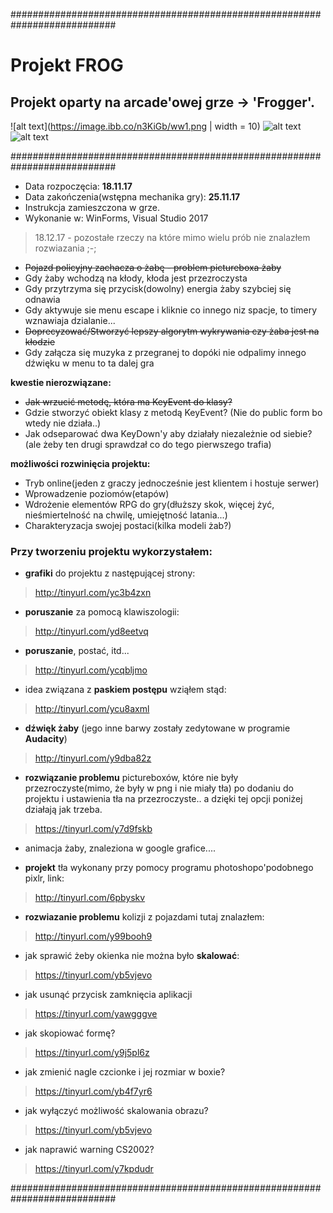 ###########################################################################


# Projekt FROG
## Projekt oparty na arcade'owej grze -> 'Frogger'.

![alt text](https://image.ibb.co/n3KiGb/ww1.png | width = 10)
![alt text](https://image.ibb.co/dbYDhG/ww2.png)
![alt text](https://image.ibb.co/iQK8Gb/ww3.png)

###########################################################################
* Data rozpoczęcia: **18.11.17**
* Data zakończenia(wstępna mechanika gry): **25.11.17** 
* Instrukcja zamieszczona w grze.
* Wykonanie w: WinForms, Visual Studio 2017 




> 18.12.17 - pozostałe rzeczy na które mimo wielu prób nie znalazłem rozwiazania ;-;

- ~~Pojazd policyjny zachacza o żabę - problem pictureboxa żaby~~
- Gdy żaby wchodzą na kłody, kłoda jest przezroczysta 
- Gdy przytrzyma się przycisk(dowolny) energia żaby szybciej się odnawia
- Gdy aktywuje sie menu escape i kliknie co innego niz spacje, to timery wznawiaja dzialanie...
- ~~Doprecyzować/Stworzyć lepszy algorytm wykrywania czy żaba jest na kłodzie~~
- Gdy załącza się muzyka z przegranej to dopóki nie odpalimy innego dźwięku w menu to ta dalej gra

**kwestie nierozwiązane:**
- ~~Jak wrzucić metodę, która ma KeyEvent do klasy?~~ 
- Gdzie stworzyć obiekt klasy z metodą KeyEvent? (Nie do public form bo wtedy nie działa..)
- Jak odseparować dwa KeyDown'y aby działały niezależnie od siebie? (ale żeby ten drugi sprawdzał co do tego pierwszego trafia)

**możliwości rozwinięcia projektu:**
- Tryb online(jeden z graczy jednocześnie jest klientem i hostuje serwer)
- Wprowadzenie poziomów(etapów)
- Wdrożenie elementów RPG do gry(dłuższy skok, więcej żyć, nieśmiertelność na chwilę, umiejętność latania...)
- Charakteryzacja swojej postaci(kilka modeli żab?)

### Przy tworzeniu projektu wykorzystałem:


- **grafiki** do projektu z następującej strony:

> http://tinyurl.com/yc3b4zxn



- **poruszanie** za pomocą klawiszologii:

> http://tinyurl.com/yd8eetvq



- **poruszanie**, postać, itd...

> http://tinyurl.com/ycqbljmo



- idea związana z **paskiem postępu** wziąłem stąd:

> http://tinyurl.com/ycu8axml



- **dźwięk żaby** (jego inne barwy zostały zedytowane w programie **Audacity**)

> http://tinyurl.com/y9dba82z



- **rozwiązanie problemu** pictureboxów, które nie były przezroczyste(mimo, że były w png i nie miały tła) po dodaniu do projektu i ustawienia tła na przezroczyste.. a dzięki tej opcji poniżej działają jak trzeba.

> https://tinyurl.com/y7d9fskb



- animacja żaby, znaleziona w google grafice....



- **projekt** tła wykonany przy pomocy programu photoshopo'podobnego pixlr, link:

> http://tinyurl.com/6pbyskv



- **rozwiazanie problemu** kolizji z pojazdami tutaj znalazłem:

> http://tinyurl.com/y99booh9



- jak sprawić żeby okienka nie można było **skalować**:

> https://tinyurl.com/yb5vjevo



- jak usunąć przycisk zamknięcia aplikacji

> https://tinyurl.com/yawgggve



- jak skopiować formę?

> https://tinyurl.com/y9j5pl6z



- jak zmienić nagle czcionke i jej rozmiar w boxie?

> https://tinyurl.com/yb4f7yr6



- jak wyłączyć możliwość skalowania obrazu?

> https://tinyurl.com/yb5vjevo



- jak naprawić warning CS2002?

> https://tinyurl.com/y7kpdudr



###########################################################################